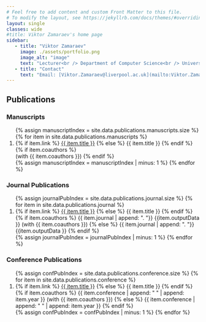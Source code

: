 ```yaml
---
# Feel free to add content and custom Front Matter to this file.
# To modify the layout, see https://jekyllrb.com/docs/themes/#overriding-theme-defaults
layout: single
classes: wide
#title: Viktor Zamaraev's home page
sidebar:
   - title: "Viktor Zamaraev"
     image: ./assets/portfolio.png
     image_alt: "image"
     text: "Lecturer<br /> Department of Computer Science<br /> University of Liverpool"
   - title: "Contact"
     text: "Email: [Viktor.Zamaraev@liverpool.ac.uk](mailto:Viktor.Zamaraev@liverpool.ac.uk)"
---
```


## Publications


### Manuscripts
<ol class="pub_list">
{% assign manuscriptIndex = site.data.publications.manuscripts.size %}
{% for item in site.data.publications.manuscripts %}
  <li value="{{ manuscriptIndex }}">
    <span class="pub_title">
      {% if item.link %}
        <a target="_blank" rel="nofollow" href="{{ item.link }}">{{ item.title }}</a>
      {% else %}
        {{ item.title }}
      {% endif %}
    </span>
    {% if item.coauthors %}
      <br>
      <span class="pub_details">
        (with {{ item.coauthors }})
      </span>
    {% endif %}
  </li>
  {% assign manuscriptIndex = manuscriptIndex | minus: 1 %}
{% endfor %}
</ol>



### Journal Publications
<ol class="pub_list">
{% assign journalPubIndex = site.data.publications.journal.size %}
{% for item in site.data.publications.journal %}
  <li value="{{ journalPubIndex }}">
    <span class="pub_title">
      {% if item.link %}
        <a target="_blank" rel="nofollow" href="{{ item.link }}">{{ item.title }}</a>
      {% else %}
        {{ item.title }}
      {% endif %}
    </span>
    <br>
    <span class="pub_details">
      {% if item.coauthors %}
        <span class="journal">{{ item.journal | append: ". "}}</span> {{item.outputData }} (with {{ item.coauthors }})
      {% else %}
        <span class="journal">{{ item.journal | append: ". "}}</span> {{item.outputData }}
      {% endif %}
    </span>
  </li>
  {% assign journalPubIndex = journalPubIndex | minus: 1 %}
{% endfor %}
</ol>



### Conference Publications

<ol class="pub_list">
{% assign confPubIndex = site.data.publications.conference.size %}
{% for item in site.data.publications.conference %}
  <li value="{{ confPubIndex }}">
    <span class="pub_title">
      {% if item.link %}
        <a target="_blank" rel="nofollow" href="{{ item.link }}">{{ item.title }}</a>
      {% else %}
        {{ item.title }}
      {% endif %}
    </span>
    <br>
    <span class="pub_details">
      {% if item.coauthors %}
        <span class="conference">{{ item.conference | append: " " | append: item.year }}</span> (with {{ item.coauthors }})
      {% else %}
        <span class="conference">{{ item.conference | append: " " | append: item.year }}</span>
      {% endif %}
    </span>
  </li>
  {% assign confPubIndex = confPubIndex | minus: 1 %}
{% endfor %}
</ol>